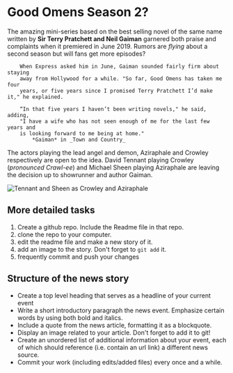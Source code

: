 # Good Omens Season 2?

The amazing mini-series based on the best selling novel of the same name
written by **Sir Terry Pratchett and Neil Gaiman** garnered both praise and complaints
when it premiered in June 2019. Rumors are _flying_ about a second season but will
fans get more episodes? 

        When Express asked him in June, Gaiman sounded fairly firm about staying
        away from Hollywood for a while. "So far, Good Omens has taken me four 
        years, or five years since I promised Terry Pratchett I’d make it," he explained.

        “In that five years I haven’t been writing novels," he said, adding, 
        "I have a wife who has not seen enough of me for the last few years and
        is looking forward to me being at home."
            *Gaiman* in _Town and Country_

The actors playing the lead angel and demon, Aziraphale and Crowley respectively
are open to the idea. David Tennant playing Crowley (_pronounced Crawl-ee_) and 
Michael Sheen playing Aziraphale are leaving the decision up to showrunner
and author Gaiman.


![Tennant and Sheen as Crowley and Aziraphale](Sheen:Tennant.jpg)

## More detailed tasks

1. Create a github repo.  Include the Readme file in that repo.
2. clone the repo to your computer.
3. edit the readme file and make a new story of it.
3. add an image to the story.  Don't forget to `git add` it.
4. frequently commit and push your changes

## Structure of the news story

* Create a top level heading that serves as a headline of your current event
* Write a short introductory paragraph the news event. 
  Emphasize certain words by using both bold and italics.
* Include a quote from the news article, formatting it as a blockquote.
* Display an image related to your article.  Don't forget to add it to
  git!
* Create an unordered list of additional information about your event,
  each of which should reference (i.e. contain an url link) a
  different news source.
* Commit your work (including edits/added files) every once and a
  while. 
